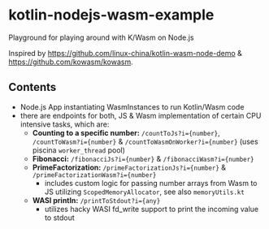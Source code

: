 # kotlin-nodejs-wasm-example
Playground for playing around with K/Wasm on Node.js

Inspired by https://github.com/linux-china/kotlin-wasm-node-demo & https://github.com/kowasm/kowasm.

## Contents

 - Node.js App instantiating WasmInstances to run Kotlin/Wasm code
 - there are endpoints for both, JS & Wasm implementation of certain CPU intensive tasks, which are:
   - **Counting to a specific number:** `/countToJs?i={number}`, `/countToWasm?i={number}` & `/countToWasmOnWorker?i={number}` (uses piscina `worker_thread` pool)
   - **Fibonacci:** `/fibonacciJs?i={number}` & `/fibonacciWasm?i={number}`
   - **PrimeFactorization:** `/primeFactorizationJs?i={number}` & `/primeFactorizationWasm?i={number}`
     - includes custom logic for passing number arrays from Wasm to JS utilizing `ScopedMemoryAllocator`, see also `memoryUtils.kt`
   - **WASI println:** `/printToStdout?i={any}`
       - utilizes hacky WASI fd_write support to print the incoming value to stdout 
